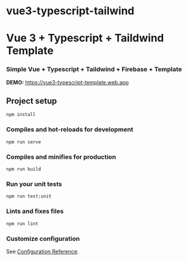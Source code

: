 # vue3-typescript-tailwind
# Vue 3 + Typescript + Taildwind Template
### Simple Vue + Typescript + Taildwind + Firebase + Template
**DEMO:** <a href="https://vue3-typescript-template.web.app/" target="_blank">https://vue3-typescript-template.web.app</a>

## Project setup
```
npm install
```

### Compiles and hot-reloads for development
```
npm run serve
```

### Compiles and minifies for production
```
npm run build
```

### Run your unit tests
```
npm run test:unit
```

### Lints and fixes files
```
npm run lint
```

### Customize configuration
See [Configuration Reference](https://cli.vuejs.org/config/).
